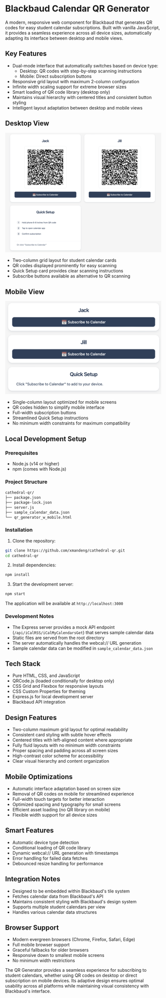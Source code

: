 # Blackbaud Calendar QR Generator

A modern, responsive web component for Blackbaud that generates QR codes for easy student calendar subscriptions. Built with vanilla JavaScript, it provides a seamless experience across all device sizes, automatically adapting its interface between desktop and mobile views.

## Key Features
- Dual-mode interface that automatically switches based on device type:
  - Desktop: QR codes with step-by-step scanning instructions
  - Mobile: Direct subscription buttons
- Responsive grid layout with maximum 2-column configuration
- Infinite width scaling support for extreme browser sizes
- Smart loading of QR code library (desktop only)
- Maintains visual hierarchy with centered titles and consistent button styling
- Intelligent layout adaptation between desktop and mobile views

## Desktop View
![Desktop View](samples/desktop_view.png)
- Two-column grid layout for student calendar cards
- QR codes displayed prominently for easy scanning
- Quick Setup card provides clear scanning instructions
- Subscribe buttons available as alternative to QR scanning

## Mobile View
![Mobile View](samples/mobile_view.png)
- Single-column layout optimized for mobile screens
- QR codes hidden to simplify mobile interface
- Full-width subscription buttons
- Streamlined Quick Setup instructions
- No minimum width constraints for maximum compatibility

## Local Development Setup

### Prerequisites
- Node.js (v14 or higher)
- npm (comes with Node.js)

### Project Structure
```
cathedral-qr/
├── package.json
├── package-lock.json
├── server.js
├── sample_calendar_data.json
└── qr_generator_w_mobile.html
```

### Installation
1. Clone the repository:
```bash
git clone https://github.com/xmandeng/cathedral-qr.git
cd cathedral-qr
```

2. Install dependencies:
```bash
npm install
```

3. Start the development server:
```bash
npm start
```

The application will be available at `http://localhost:3000`

### Development Notes
- The Express server provides a mock API endpoint (`/api/iCalRSS/iCalMyCalendarsGet`) that serves sample calendar data
- Static files are served from the root directory
- The server automatically handles the webcal:// URL generation
- Sample calendar data can be modified in `sample_calendar_data.json`

## Tech Stack
- Pure HTML, CSS, and JavaScript
- QRCode.js (loaded conditionally for desktop only)
- CSS Grid and Flexbox for responsive layouts
- CSS Custom Properties for theming
- Express.js for local development server
- Blackbaud API integration

## Design Features
- Two-column maximum grid layout for optimal readability
- Consistent card styling with subtle hover effects
- Centered titles with left-aligned content where appropriate
- Fully fluid layouts with no minimum width constraints
- Proper spacing and padding across all screen sizes
- High-contrast color scheme for accessibility
- Clear visual hierarchy and content organization

## Mobile Optimizations
- Automatic interface adaptation based on screen size
- Removal of QR codes on mobile for streamlined experience
- Full-width touch targets for better interaction
- Optimized spacing and typography for small screens
- Efficient asset loading (no QR library on mobile)
- Flexible width support for all device sizes

## Smart Features
- Automatic device type detection
- Conditional loading of QR code library
- Dynamic webcal:// URL generation with timestamps
- Error handling for failed data fetches
- Debounced resize handling for performance

## Integration Notes
- Designed to be embedded within Blackbaud's tile system
- Fetches calendar data from Blackbaud's API
- Maintains consistent styling with Blackbaud's design system
- Supports multiple student calendars per view
- Handles various calendar data structures

## Browser Support
- Modern evergreen browsers (Chrome, Firefox, Safari, Edge)
- Full mobile browser support
- Graceful fallbacks for older browsers
- Responsive down to smallest mobile screens
- No minimum width restrictions

The QR Generator provides a seamless experience for subscribing to student calendars, whether using QR codes on desktop or direct subscription on mobile devices. Its adaptive design ensures optimal usability across all platforms while maintaining visual consistency with Blackbaud's interface.